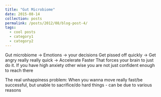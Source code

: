 ```yaml
---
title: "Gut Microbiome"
date: 2015-08-14
collection: posts
permalink: /posts/2012/08/blog-post-4/
tags:
  - cool posts
  - category1
  - category2
---
```


Gut microbiome -> Emotions -> your decisions
Get pissed off quickly -> Get angry really really quick -> Accelerate Faster
That forces your brain to just do it. If you have high anxiety other wise you are not just confident enough to reach there

The real unhappiness problem: When you wanna move really fast/be successful, but unable to sacrifice/do hard things - can be due to various reasons
